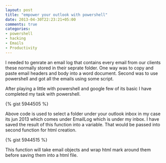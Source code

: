 ```yaml
---
layout: post
title: "empower your outlook with powershell"
date: 2013-04-30T22:23:21+05:00
comments: true
categories: 
- powershell
- hacking
- Emails
- Productivity
---
```



I needed to genrate an email log that contains every email from our clients these normally stored in their seprate folder. One way was to copy and paste email headers and body into a word document. Second was to use powershell and got all the emails using some script.

After playing a little with powershell and google few of its basic I have completed my task with powershell.

{% gist 5944505 %}

Above code is used to select a folder under your outlook inbox in my case its jun 2013 which comes under EmailLog which is under my inbox. I have saved the result of this function into a variable. That would be passed into second function for html creation. 

{% gist 5944515 %}

This function will take email objects and wrap html mark around them before saving them into a html file.
